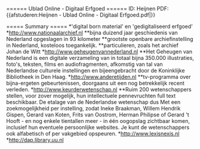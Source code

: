 ====== Ublad Online - Digitaal Erfgoed ======
ID: Heijnen
PDF: {{afstuderen:Heijnen - Ublad Online - Digitaal Erfgoed.pdf|}}

===== Summary =====
*'digital born material' en 'gedigitaliseerd erfgoed'
*http://www.nationaalarchief.nl
**bijna duizend jaar geschiedenis van Nederland opgeslagen in 93 kilometer
**grootste openbare archiefinstelling in Nederland, kosteloos toegankelijk.
**particulieren, zoals het archief Johan de Witt
*http://www.geheugenvannederland.nl
**Het Geheugen van Nederland is een digitale verzameling van in totaal bijna 350.000 illustraties, foto's, teksten, films en audiofragmenten, afkomstig van tal van Nederlandse culturele instellingen en bijeengebracht door de Koninklijke Bibliotheek in Den Haag.
*http://www.anderetijden.nl
**tv-programma over bijna-ergeten gebeurtenissen, doorgaans uit een nog betrekkelijk recent verleden.
*http://www.keurderwetenschap.nl
**Ruim 200 wetenschappers stellen, voor zover mogelijk, hun intellectuele pennevruchten full text beschikbaar. De etalage van de Nederlandse wetenschap dus Met een zoekmogelijkheid per instelling, zodat Ineke Braakman, Willem Hendrik Gispen, Gerard van Koten, Frits van Oostrom, Herman Philipse of Gerard 't Hooft - en nog enkele tientallen meer - in één oogopslag zichtbaar komen, inclusief hun eventuele persoonlijke websites. Je kunt de wetenschappers ook alfabetisch of per vakgebied opspeuren.
*http://www.lexisnexis.nl
*http://dap.library.uu.nl
